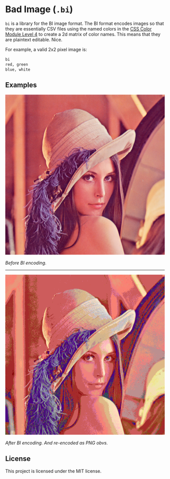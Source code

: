 # Bad Image (`.bi`)

`bi` is a library for the BI image format.
The BI format encodes images so that they are essentially CSV files using the named colors in the [CSS Color Module Level 4](https://www.w3.org/TR/css-color-4/#named-colors) to create a 2d matrix of color names.
This means that they are plaintext editable.
Nice.

For example, a valid 2x2 pixel image is:
```
bi
red, green
blue, white
```

## Examples

![Before BI encoding.](./misc/lenna1.png)

*Before BI encoding.*

---

![After BI encoding. And re-encoded as PNG obvs.](./misc/lenna2.png)

*After BI encoding. And re-encoded as PNG obvs.*

## License

This project is licensed under the MIT license.
